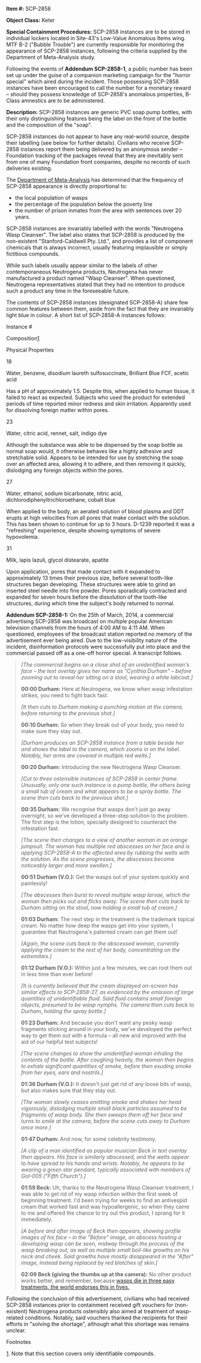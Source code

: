 **Item #:** SCP-2858

**Object Class:** Keter

**Special Containment Procedures:** SCP-2858 instances are to be stored in individual lockers located in Site-43's Low-Value Anomalous Items wing. MTF Β-2 ("Bubble Trouble") are currently responsible for monitoring the appearance of SCP-2858 instances, following the criteria supplied by the Department of Meta-Analysis study.

Following the events of **Addendum SCP-2858-1**, a public number has been set up under the guise of a companion marketing campaign for the "horror special" which aired during the incident. Those possessing SCP-2858 instances have been encouraged to call the number for a monetary reward – should they possess knowledge of SCP-2858's anomalous properties, B-Class amnestics are to be administered.

**Description:** SCP-2858 instances are generic PVC soap pump bottles, with their only distinguishing features being the label on the front of the bottle and the composition of the "soap".

SCP-2858 instances do not appear to have any real-world source, despite their labelling (see below for further details). Civilians who receive SCP-2858 instances report them being delivered by an anonymous sender – Foundation tracking of the packages reveal that they are inevitably sent from one of many Foundation front companies, despite no records of such deliveries existing.

The [Department of Meta-Analysis](/exit-interview) has determined that the frequency of SCP-2858 appearance is directly proportional to:

*   the local population of wasps
*   the percentage of the population below the poverty line
*   the number of prison inmates from the area with sentences over 20 years.

SCP-2858 instances are invariably labelled with the words "Neutrogena Wasp Cleanser". The label also states that SCP-2858 is produced by the non-existent "Stanford-Caldwell Pty. Ltd.", and provides a list of component chemicals that is always incorrect, usually featuring implausible or simply fictitious compounds.

While such labels usually appear similar to the labels of other contemporaneous Neutrogena products, Neutrogena has never manufactured a product named "Wasp Cleanser". When questioned, Neutrogena representatives stated that they had no intention to produce such a product any time in the foreseeable future.

The contents of SCP-2858 instances (designated SCP-2858-A) share few common features between them, aside from the fact that they are invariably light blue in colour. A short list of SCP-2858-A instances follows:

Instance #

Composition[1](javascript:;)

Physical Properties

18

Water, benzene, disodium laureth sulfosuccinate, Brilliant Blue FCF, acetic acid

Has a pH of approximately 1.5. Despite this, when applied to human tissue, it failed to react as expected. Subjects who used the product for extended periods of time reported minor redness and skin irritation. Apparently used for dissolving foreign matter within pores.

23

Water, citric acid, rennet, salt, indigo dye

Although the substance was able to be dispensed by the soap bottle as normal soap would, it otherwise behaves like a highly adhesive and stretchable solid. Appears to be intended for use by stretching the soap over an affected area, allowing it to adhere, and then removing it quickly, dislodging any foreign objects within the pores.

27

Water, ethanol, sodium bicarbonate, nitric acid, dichlorodiphenyltrichloroethane, cobalt blue

When applied to the body, an aerated solution of blood plasma and DDT erupts at high velocities from all pores that make contact with the solution. This has been shown to continue for up to 3 hours. D-1239 reported it was a "refreshing" experience, despite showing symptoms of severe hypovolemia.

31

Milk, lapis lazuli, glycol distearate, apatite

Upon application, pores that made contact with it expanded to approximately 13 times their previous size, before several tooth-like structures began developing. These structures were able to grind an inserted steel needle into fine powder. Pores sporadically contracted and expanded for seven hours before the dissolution of the tooth-like structures, during which time the subject's body returned to normal.

**Addendum SCP-2858-1:** On the 25th of March, 2014, a commercial advertising SCP-2858 was broadcast on multiple popular American television channels from the hours of 4:00 AM to 4:11 AM. When questioned, employees of the broadcast station reported no memory of the advertisement ever being aired. Due to the low-visibility nature of the incident, disinformation protocols were successfully put into place and the commercial passed off as a one-off horror special. A transcript follows.

> _\[The commercial begins on a close shot of an unidentified woman's face – the text overlay gives her name as "Cynthia Durham" – before zooming out to reveal her sitting on a stool, wearing a white labcoat.\]_
> 
> **00:00 Durham:** Here at Neutrogena, we know when wasp infestation strikes, you need to fight back fast.
> 
> _\[It then cuts to Durham making a punching motion at the camera, before returning to the previous shot.\]_
> 
> **00:10 Durham:** So when they break out of your body, you need to make sure they stay out.
> 
> _\[Durham produces an SCP-2858 instance from a table beside her and shows the label to the camera, which zooms in on the label. Notably, her arms are covered in multiple red welts.\]_
> 
> **00:20 Durham:** Introducing the new Neutrogena Wasp Cleanser.
> 
> _\[Cut to three ostensible instances of SCP-2858 in center frame. Unusually, only one such instance is a pump bottle, the others being a small tub of cream and what appears to be a spray bottle. The scene then cuts back to the previous shot.\]_
> 
> **00:35 Durham:** We recognise that wasps don't just go away overnight, so we've developed a three-step solution to the problem. The first step is the lotion, specially designed to counteract the infestation fast.
> 
> _\[The scene then changes to a view of another woman in an orange jumpsuit. The woman has multiple red abscesses on her face and is applying SCP-2858-A to the affected area by rubbing the welts with the solution. As the scene progresses, the abscesses become noticeably larger and more swollen.\]_
> 
> **00:51 Durham (V.O.):** Get the wasps out of your system quickly and painlessly!
> 
> _\[The abscesses then burst to reveal multiple wasp larvae, which the woman then picks out and flicks away. The scene then cuts back to Durham sitting on the stool, now holding a small tub of cream.\]_
> 
> **01:03 Durham:** The next step in the treatment is the trademark topical cream. No matter how deep the wasps get into your system, I guarantee that Neutrogena's patented cream can get them out!
> 
> _\[Again, the scene cuts back to the abscessed woman, currently applying the cream to the rest of her body, concentrating on the extremities.\]_
> 
> **01:12 Durham (V.O.):** Within just a few minutes, we can root them out in less time than ever before!
> 
> _\[It is currently believed that the cream displayed on-screen has similar effects to SCP-2858-27, as evidenced by the emission of large quantities of unidentifiable fluid. Said fluid contains small foreign objects, presumed to be wasp nymphs. The camera then cuts back to Durham, holding the spray bottle.\]_
> 
> **01:23 Durham:** And because you don't want any pesky wasp fragments sticking around in your body, we've developed the perfect way to get them out with a formula – all new and improved with the aid of our helpful test subjects!
> 
> _\[The scene changes to show the unidentified woman inhaling the contents of the bottle. After coughing heavily, the woman then begins to exhale significant quantities of smoke, before then exuding smoke from her eyes, ears and nostrils.\]_
> 
> **01:36 Durham (V.O.):** It doesn't just get rid of any loose bits of wasp, but also makes sure that they stay out.
> 
> _\[The woman slowly ceases emitting smoke and shakes her head vigorously, dislodging multiple small black particles assumed to be fragments of wasp body. She then sweeps them off her face and turns to smile at the camera, before the scene cuts away to Durham once more.\]_
> 
> **01:47 Durham:** And now, for some celebrity testimony.
> 
> _\[A clip of a man identified as popular musician Beck in text overlay then appears. His face is similarly abscessed, and the welts appear to have spread to his hands and wrists. Notably, he appears to be wearing a green star pendant, typically associated with members of GoI-005 ("Fifth Church").\]_
> 
> **01:59 Beck:** Uh, thanks to the Neutrogena Wasp Cleanser treatment, I was able to get rid of my wasp infection within the first week of beginning treatment. I'd been trying for weeks to find an antivespid cream that worked fast and was hypoallergenic, so when they came to me and offered the chance to try out this product, I sprang for it immediately.
> 
> _\[A before and after image of Beck then appears, showing profile images of his face – in the "Before" image, an abscess hosting a developing wasp can be seen, midway through the process of the wasp breaking out, as well as multiple small boil-like growths on his neck and cheek. Said growths have mostly disappeared in the "After" image, instead being replaced by red blotches of skin.\]_
> 
> **02:09 Beck (giving the thumbs up at the camera):** No other product works better, and remember, because [wasps die in three easy treatments, the world endorses this in fives.](/scp-1425)

Following the conclusion of this advertisement, civilians who had received SCP-2858 instances prior to containment received gift vouchers for (non-existent) Neutrogena products ostensibly also aimed at treatment of wasp-related conditions. Notably, said vouchers thanked the recipients for their efforts in "solving the shortage", although what this shortage was remains unclear.

Footnotes

[1](javascript:;). Note that this section covers only identifiable compounds.